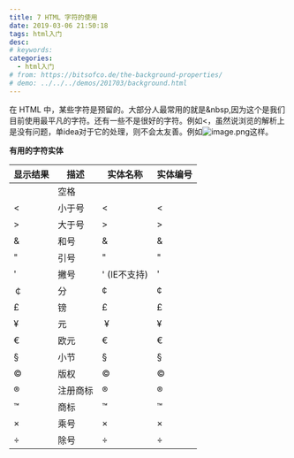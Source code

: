 ```yaml
---
title: 7 HTML 字符的使用
date: 2019-03-06 21:50:18
tags: html入门
desc: 
# keywords: 
categories:
  - html入门
# from: https://bitsofco.de/the-background-properties/
# demo: ../../../demos/201703/background.html
---
```

在 HTML 中，某些字符是预留的。大部分人最常用的就是&nbsp,因为这个是我们目前使用最平凡的字符。还有一些不是很好的字符。例如<，虽然说浏览的解析上是没有问题，单idea对于它的处理，则不会太友善。例如![image.png](https://cdn.nlark.com/yuque/0/2019/png/271124/1551869447649-96c65b26-b144-4dea-9d47-2d751c4f98f5.png#align=left&display=inline&height=38&name=image.png&originHeight=76&originWidth=358&size=12261&status=done&width=179)这样。

**有用的字符实体**

| 显示结果 | 描述 | 实体名称 | 实体编号 |
| --- | --- | --- | --- |
| <br /> | 空格 | &nbsp; | &#160;     |
| <   | 小于号 | &lt; | &#60;   |
| > | 大于号   | &gt; | &#62;     |
| & | 和号   | &amp; | &#38;     |
| " | 引号 | &quot;   | &#34;     |
| '    | 撇号  | &apos; (IE不支持) | &#39;   |
| ￠   | 分 | &cent; | &#162;     |
| £   | 镑 | &pound; | &#163;     |
| ¥ | 元 |  &yen; | &#165; |
| €     | 欧元 | &euro; | &#8364;     |
| §   | 小节 | &sect; | &#167;     |
| © | 版权 | &copy; | &#169;     |
| ® | 注册商标 | &reg; | &#174;     |
| ™ | 商标 | &trade; | &#8482;     |
| ×   | 乘号 | &times;   | &#215;     |
| ÷ | 除号 | &divide; | &#247;     |


